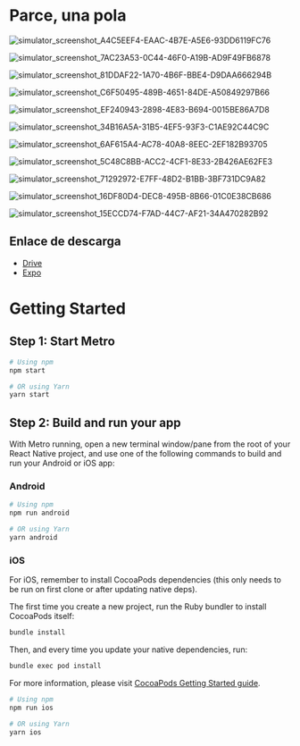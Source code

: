 # Parce, una pola

![simulator_screenshot_A4C5EEF4-EAAC-4B7E-A5E6-93DD6119FC76](https://github.com/user-attachments/assets/0f8e3138-f8b7-47b3-8fab-e6aa1ac28974)

![simulator_screenshot_7AC23A53-0C44-46F0-A19B-AD9F49FB6878](https://github.com/user-attachments/assets/8accd4bc-4b73-477f-8a08-a7e0963a30e2)

![simulator_screenshot_81DDAF22-1A70-4B6F-BBE4-D9DAA666294B](https://github.com/user-attachments/assets/9ddc00fd-7aef-4f56-be9f-8f17c1c6fb03)

![simulator_screenshot_C6F50495-489B-4651-84DE-A50849297B66](https://github.com/user-attachments/assets/d3fa18fb-8e58-495e-8d3f-f3efaadac88e)

![simulator_screenshot_EF240943-2898-4E83-B694-0015BE86A7D8](https://github.com/user-attachments/assets/4d7025a1-78c2-4af5-be64-2f529cc1f8e1)

![simulator_screenshot_34B16A5A-31B5-4EF5-93F3-C1AE92C44C9C](https://github.com/user-attachments/assets/17c23c92-6458-41bd-b02a-ff3d13c5c08f)

![simulator_screenshot_6AF615A4-AC78-40A8-8EEC-2EF182B93705](https://github.com/user-attachments/assets/fa2dc054-0957-4925-a6ba-491640af68be)

![simulator_screenshot_5C48C8BB-ACC2-4CF1-8E33-2B426AE62FE3](https://github.com/user-attachments/assets/ba59b72c-61ae-4dbe-a9de-802cc6ed1bec)

![simulator_screenshot_71292972-E7FF-48D2-B1BB-3BF731DC9A82](https://github.com/user-attachments/assets/ef286570-17e1-45d7-97b3-4ac2a00f78a0)

![simulator_screenshot_16DF80D4-DEC8-495B-8B66-01C0E38CB686](https://github.com/user-attachments/assets/69b6ac9a-3ca5-448f-a29f-cc9196bed553)

![simulator_screenshot_15ECCD74-F7AD-44C7-AF21-34A470282B92](https://github.com/user-attachments/assets/ed38d921-6699-48c6-a488-583a6379898a)

## Enlace de descarga
- [Drive](https://drive.google.com/file/d/1VDwmZquP4aIDQJ9ApL-Razti8e_mskRy/view?usp=drive_link)
- [Expo](https://expo.dev/accounts/dcedeno/projects/parceUnaPola/builds/37519595-b210-49f4-aea7-3a61215fd848)

# Getting Started

## Step 1: Start Metro
```sh
# Using npm
npm start

# OR using Yarn
yarn start
```

## Step 2: Build and run your app

With Metro running, open a new terminal window/pane from the root of your React Native project, and use one of the following commands to build and run your Android or iOS app:

### Android

```sh
# Using npm
npm run android

# OR using Yarn
yarn android
```

### iOS

For iOS, remember to install CocoaPods dependencies (this only needs to be run on first clone or after updating native deps).

The first time you create a new project, run the Ruby bundler to install CocoaPods itself:

```sh
bundle install
```

Then, and every time you update your native dependencies, run:

```sh
bundle exec pod install
```

For more information, please visit [CocoaPods Getting Started guide](https://guides.cocoapods.org/using/getting-started.html).

```sh
# Using npm
npm run ios

# OR using Yarn
yarn ios
```

